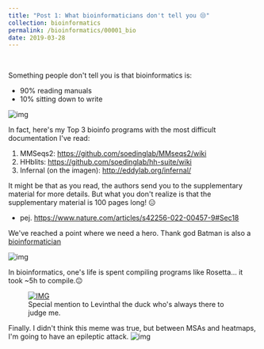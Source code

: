 ```yaml
---
title: "Post 1: What bioinformaticians don't tell you 😒"
collection: bioinformatics
permalink: /bioinformatics/00001_bio
date: 2019-03-28
---
```


&nbsp;

Something people don't tell you is that bioinformatics is:
- 90% reading manuals
- 10% sitting down to write 

![img](/images/bioinformatics/00001_1.jpg)

In fact, here's my Top 3 bioinfo programs with the most difficult documentation I've read:
1. MMSeqs2: <https://github.com/soedinglab/MMseqs2/wiki>
2. HHblits: <https://github.com/soedinglab/hh-suite/wiki>
3. Infernal (on the imagen): <http://eddylab.org/infernal/>

It might be that as you read, the authors send you to the supplementary material for more details. But what you don't realize is that the supplementary material is 100 pages long! 😑
* pej. <https://www.nature.com/articles/s42256-022-00457-9#Sec18>

We've reached a point where we need a hero. Thank god Batman is also a [bioinformatician](https://github.com/gjospin/PhyloSift/blob/5d2882c6de54c679ab5ec6a9c3a7041592bd88ff/lib/Phylosift/Utilities.pm#L294)

![img](/images/bioinformatics/00001_2.jpg)


In bioinformatics, one's life is spent compiling programs like Rosetta... it took ~5h to compile.😐

<figure>
  <a href="/images/bioinformatics/00001_3.jpg">
  <img src="/images/bioinformatics/00001_3.jpg" alt = "IMG" />
    </a>
  <figcaption>Special mention to Levinthal the duck who's always there to judge me.</figcaption>
</figure> 

Finally. I didn't think this meme was true, but between MSAs and heatmaps, I'm going to have an epileptic attack.
![img](/images/bioinformatics/00001_4.jpg)



